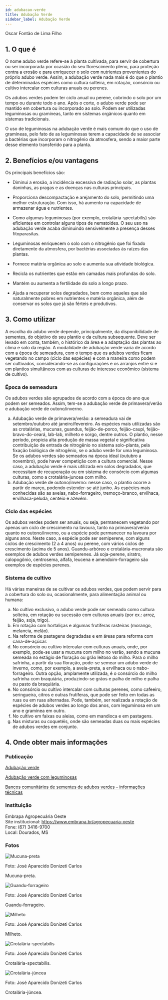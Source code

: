 ```yaml
---
id: adubacao-verde
title: Adubação Verde
sidebar_label: Adubação Verde
---
```


<div className="center-textArticle">Oscar Fontão de Lima Filho</div>

## **1. O que é**

O nome adubo verde refere-se à planta cultivada, para servir de
cobertura ou ser incorporada por ocasião do seu florescimento
pleno, para proteção contra a erosão e para enriquecer o solo
com nutrientes provenientes do próprio adubo verde. Assim, a
adubação verde nada mais é do que o plantio de determinadas
espécies como cultura solteira, em rotação, consórcio ou cultivo
intercalar com culturas anuais ou perenes.

Os adubos verdes podem ter ciclo anual ou perene, cobrindo o
solo por um tempo ou durante todo o ano. Após o corte, o adubo
verde pode ser mantido em cobertura ou incorporado ao solo.
Podem ser utilizadas leguminosas ou gramíneas, tanto em
sistemas orgânicos quanto em sistemas tradicionais.

O uso de leguminosas na adubação verde é mais comum do que
o uso de gramíneas, pelo fato de as leguminosas terem a
capacidade de se associar a bactérias que incorporam o
nitrogênio da atmosfera, sendo a maior parte desse elemento
transferido para a planta.

## **2. Benefícios e/ou vantagens**

Os principais benefícios são:

- Diminui a erosão, a incidência excessiva de radiação solar, as
  plantas daninhas, as pragas e as doenças nas culturas
  principais.

- Proporciona descompactação e arejamento do solo,
  permitindo uma melhor estruturação. Com isso, há aumento
  na capacidade de armazenar água e nutrientes.

- Como algumas leguminosas (por exemplo, crotalária-spectabilis) são eficientes em controlar alguns tipos de nematoides. O seu uso na adubação verde acaba diminuindo sensivelmente a presença desses fitoparasitas.

- Leguminosas enriquecem o solo com o nitrogênio que foi
  fixado diretamente da atmosfera, por bactérias associadas às
  raízes das plantas.

- Fornece matéria orgânica ao solo e aumenta sua atividade biológica.

- Recicla os nutrientes que estão em camadas mais profundas
  do solo.

- Mantém ou aumenta a fertilidade do solo a longo prazo.

- Ajuda a recuperar solos degradados, bem como aqueles que
  são naturalmente pobres em nutrientes e matéria orgânica,
  além de conservar os solos que já são férteis e produtivos.

## **3. Como utilizar**

A escolha do adubo verde depende, principalmente, da
disponibilidade de sementes, do objetivo do seu plantio e da
cultura subsequente. Deve ser levado em conta, também, o
histórico da área e a adaptação das plantas ao clima e solo da
região. A modalidade de adubação verde varia de acordo com a
época de semeadura, com o tempo que os adubos verdes ficam
vegetando no campo (ciclo das espécies) e com a maneira como
podem ser cultivados, considerando-se as configurações e os
arranjos entre si e em plantios simultâneos com as culturas de
interesse econômico (sistema de cultivo).

### Época de semeadura

Os adubos verdes são agrupados de acordo com a época do ano
que podem ser semeados. Assim, tem-se a adubação verde de
primavera/verão e adubação verde de outono/inverno.

<ol type="a">
  <li>Adubação verde de primavera/verão: a semeadura vai de
setembro/outubro até janeiro/fevereiro. As espécies mais
utilizadas são as crotalárias, mucunas, guandus, feijão-de-porco, feijão-caupi, feijão-bravo-do-ceará, lab-lab, milheto e sorgo, dentre outros. O plantio, nesse período, propicia
alta produção de massa vegetal e significativa contribuição
de entrada de nitrogênio no sistema solo-planta, pela
fixação biológica de nitrogênio, se o adubo verde for uma
leguminosa. Se os adubos verdes são semeados na época
ideal (outubro a novembro), pode haver competição com a
cultura comercial. Nesse caso, a adubação verde é mais
utilizada em solos degradados, que necessitam de
recuperação ou em sistema de consórcio com algumas
culturas, como a crotalária-juncea com milho.</li>
  <li>Adubação verde de outono/inverno: nesse caso, o plantio
ocorre a partir de março, podendo estender-se até junho.
As espécies mais conhecidas são as aveias, nabo-forrageiro, tremoço-branco, ervilhaca, ervilhaca-peluda,
centeio e azevém.</li>
</ol>


### Ciclo das espécies

Os adubos verdes podem ser anuais, ou seja, permanecem
vegetando por apenas um ciclo de crescimento na lavoura, tanto
na primavera/verão quanto no outono/inverno, ou a espécie pode
permanecer na lavoura por alguns anos. Neste caso, a espécie
pode ser semiperene, com alguns ciclos de crescimento (2 a
4 anos) ou perene, com vários ciclos de crescimento (acima de
5 anos). Guandu-arbóreo e crotalária-mucronata são exemplos
de adubos verdes semiperenes. Já soja-perene, siratro,
calopogônio, centrosema, alfafa, leucena e amendoim-forrageiro
são exemplos de espécies perenes.

### Sistema de cultivo

Há várias maneiras de se cultivar os adubos verdes, que podem
servir para a cobertura do solo ou, ocasionalmente, para
alimentação animal ou humana:

<ol type="a">
  <li>No cultivo exclusivo, o adubo verde pode ser semeado
como cultura solteira, em rotação ou sucessão com
culturas anuais (por ex.: arroz, feijão, soja, trigo).</li>
  <li>Em rotação com hortaliças e algumas frutíferas rasteiras
(morango, melancia, melão).</li>
  <li>Na reforma de pastagens degradadas e em áreas para
reforma com cana-de-açúcar.</li>
  <li>No consórcio ou cultivo intercalar com culturas anuais,
onde, por exemplo, pode-se usar a mucuna com milho no
verão, sendo a mucuna semeada no estágio de floração
ou grão leitoso do milho. Para o milho safrinha, a partir da
sua floração, pode-se semear um adubo verde de
inverno, como, por exemplo, a aveia-preta, a ervilhaca ou
o nabo-forrageiro. Outra opção, amplamente utilizada, é o
consórcio do milho safrinha com braquiária, produzindo-se grãos e palha de milho e palha ou pasto da braquiária.</li>
  <li>No consórcio ou cultivo intercalar com culturas perenes,
como cafeeiro, seringueira, citros e outras frutíferas, que
pode ser feito em todas as ruas ou em ruas alternadas.
Pode, também, ser realizada a rotação de espécies de
adubos verdes ao longo dos anos, com leguminosa em
um ano e gramínea em outro.</li>
  <li>No cultivo em faixas ou aleias, como em mandioca e em
pastagens.</li>
  <li>Nas misturas ou coquetéis, onde são semeadas duas ou
mais espécies de adubos verdes em conjunto.</li>
</ol>

## **4. Onde obter mais informações**

### Publicação

[Adubação verde](https://bit.ly/37fYWj3)

[Adubação verde com leguminosas](https://bit.ly/3cFoecA)

[Bancos comunitários de sementes de adubos verdes – informações técnicas](https://bit.ly/3axCgNl)

<div className="container-instituicoes">

### Instituição

  <div className="instituicao">
    <div className="nome-instituicao">
      Embrapa Agropecuária Oeste
    </div>
    <div className="site-instituicao">
      <span className="negrito">Site institucional: </span>
      <a href="https://www.embrapa.br/agropecuaria-oeste" target="_blank"> https://www.embrapa.br/agropecuaria-oeste</a>
    </div>
    <div className="telefone-instituicao">
      <span className="negrito">Fone:</span> (67) 3416-9700
    </div>
    <div className="cidade-uf-instituicao">
      <span className="negrito">Local:</span> Dourados, MS
    </div>    
  </div>
</div>

### Fotos 

<div class="container-img"> 

  ![Mucuna-preta](/img/docs/13_adubacao/FOTO_01.jpg)

  <span class="legenda-foto-fonte">Foto: José Aparecido Donizeti Carlos</span>  
  <div className="legenda-foto">Mucuna-preta.</div>
</div>

<div class="container-img"> 

  ![Guandu-forrageiro](/img/docs/13_adubacao/FOTO_02.jpg)

  <span class="legenda-foto-fonte">Foto: José Aparecido Donizeti Carlos</span>  
  <div className="legenda-foto">Guandu-forrageiro.</div>
</div>

<div class="container-img"> 

  ![Milheto](/img/docs/13_adubacao/FOTO_03.jpg)

  <span class="legenda-foto-fonte">Foto: José Aparecido Donizeti Carlos</span>  
  <div className="legenda-foto">Milheto.</div>
</div>

<div class="container-img"> 

  ![Crotalária-spectabilis](/img/docs/13_adubacao/FOTO_04.jpg)

  <span class="legenda-foto-fonte">Foto: José Aparecido Donizeti Carlos</span>  
  <div className="legenda-foto">Crotalária-spectabilis.</div>
</div>

<div class="container-img"> 

  ![Crotalária-júncea](/img/docs/13_adubacao/FOTO_05.jpg)

  <span class="legenda-foto-fonte">Foto: José Aparecido Donizeti Carlos</span>
  <div className="legenda-foto">Crotalária-júncea.</div>
</div>


